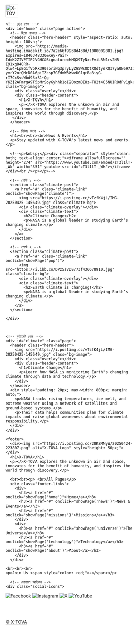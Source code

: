 <head>
  <meta charset="UTF-8" />
  <meta name="viewport" content="width=device-width, initial-scale=1" />
  <title>X-TOVA</title>
  <!--  <link href="https://fonts.googleapis.com/css2?family=Noto+Serif+Bengali&display=swap" rel="stylesheet">-->
  <!-- CSS স্টাইল শুরু -->
  <style>
    /* সাধারণ রিসেট */
    * { margin: 0; padding: 0; box-sizing: border-box; }
    body, html {
      /*font-family: 'Noto Serif Bengali', serif;*/
      background-color: #fff;
      color: #000;
    }

    /* টপবার স্টাইল */
    .topbar {
      display: flex;
      align-items: center;
      padding: 15px;
      position: fixed;
      top: 0;
      left: 0;
      width: 100%;
      z-index: 1100;
      background: #000;
    }

    /* হ্যামবার্গার মেনু */
    .hamburger {
      cursor: pointer;
      width: 30px;
      height: 22px;
      display: flex;
      flex-direction: column;
      justify-content: space-between;
      margin-right: 15px;
    }

    .hamburger span {
      display: block;
      height: 4px;
      background: #fff;
      border-radius: 2px;
      transition: 0.4s;
    }

  

    /* লোগো */
    .logo img { height: 40px;}

    /* সাইডবার */
    .sidebar {
      position: fixed;
      top: 0;
      left: -250px;
      width: 220px;
      height: 100%;
      background-color: #000;
      padding-top: 80px;
      transition: left 0.4s ease;
      z-index: 1000;
    }

    .sidebar.open { left: 0; }

    /* সাইডবারের লিংক */
    .sidebar a {
      display: block;
      padding: 15px 20px;
      color: #ccc;
      text-decoration: none;
    }

    .sidebar a:hover {
      background: #333;
      color: #fff;
    }

    /* হ্যামবার্গার মেনু ওপেন অবস্থায় */
    .hamburger.open span:nth-child(1) { transform: rotate(45deg) translateY(9px); }
    .hamburger.open span:nth-child(2) { opacity: 0; }
    .hamburger.open span:nth-child(3) { transform: rotate(-45deg) translateY(-9px); }

    
  
  /* মূল কন্টেন্ট */
    .content { padding-top: 70px; }

    /* প্রতিটি পেজ */
    .page { display: none; }
    .page.active { display: block; }

    /* হিরো হেডার */
    .hero-header {
      position: relative;
      width: 100%;
     aspect-ratio: 1 / 1;
      overflow: hidden;
      display: flex;
      align-items: center;
      justify-content: center;
      text-align: left;
      color: #fff;
    }

    .bg-image {
      position: absolute;
      top: 0;
      left: 0;
      height: 100%;
      width: 100%;
      object-fit: cover;
      z-index: 1;
    }

    .overlay {
      position: absolute;
      top: 0;
      left: 0;
      height: 100%;
      width: 100%;
      background: rgba(0, 0, 0, 0.4);
      z-index: 2;
    }

    .header-content {
      position: relative;
      z-index: 3;
      max-width: 600px;
      padding: 20px;
    }

    /* হেডার টাইটেল ও সাবটাইটেল */
    .header-content h1 { font-size: 2.5rem; margin-bottom: 1rem; }
    .header-content p { font-size: 1rem; line-height: 1.6; }

    /* ক্লাইমেট পোস্ট */
    .climate-post {
      position: relative;
      width: 90%;
      aspect-ratio: 1.4 / 1;
      overflow: hidden;
      margin: 40px 20px;
      border-radius: 0px;
    }

    .climate-link {
      display: block;
      height: 100%;
      color: white;
      text-decoration: none;
      position: relative;
    }

    .climate-bg {
      width: 100%;
      height: 100%;
      object-fit: cover;
      position: absolute;
      top: 0;
      left: 0;
      z-index: 1;
    }

    .climate-overlay {
      position: absolute;
      top: 0;
      left: 0;
      width: 100%;
      height: 100%;
      background: linear-gradient(to top, rgba(0, 0, 0, 1), rgba(0, 0, 0, 0));
      z-index: 2;
    }

    .climate-text {
      position: relative;
      z-index: 4;
      padding: 40% 20px;
      max-width: 500px;
    }

    .climate-text h2 { font-size: 2rem; margin-bottom: 10px; }
    .climate-text p { font-size: 1rem; line-height: 1.3;}

    /* ফুটার */
    footer {
      background-color: #111111;
      color: #fff;
      padding: 40px 20px;
      text-align: center;
    }

    footer a { color: #ccc; text-decoration: underline; }
    footer a:hover { text-decoration: 0; }

    .footer-links {
      display: flex;
      justify-content: center;
      flex-wrap: wrap;
      gap: 50px;
      margin-top: 30px;
    }

    .social-icons {
      display: flex;
      justify-content: center;
      margin-top: 30px;
    }

    .social-icons a img {
      height: 30px;
      margin: 0 10px;
      filter: invert(1);
    }

    /* ব্যাকড্রপ ওভারলে */
    #overlay {
      display: none;
      position: fixed;
      top: 0;
      left: 0;
      height: 100%;
      width: 100%;
      background: rgba(0, 0, 0, 0.5);
      z-index: 900;
    }
  
  .page * {
  animation: slideUp 0.7s ease-out forwards;
}

/* এনিমেশন ডিফাইন করা */
@keyframes slideUp {
  0% {
    opacity: 1;
    transform: translateY(60px);
  }
  100% {
    opacity: 1;
    transform: translateY(0);
  }
}
  
  </style>
  <!-- CSS স্টাইল শেষ -->
</head>

<body>

  <!-- টপবার -->
  <div class="topbar">
    <!-- হ্যামবার্গার বাটন -->
    <div class="hamburger" id="hamburger">
      <span></span><span></span><span></span>
    </div>
    <!-- লোগো -->
    <div class="logo">
      <img  src="https://i.postimg.cc/28KZMNyW/20250424-223807.png" alt="X-TOVA Logo" >
    </div>
  </div>

  <!-- সাইডবার -->
  <div class="sidebar" id="sidebar">
    <!-- সাইডবারের লিংকসমূহ -->
    <a href="#" onclick="showPage('home')">Home</a>
    <!--<a href="#" onclick="showPage('news')">News & Events</a>-->
    <a href="#" onclick="showPage('missions')">Missions</a>
    <!-- <a href="#" onclick="showPage('solar-system')">Solar System</a>
    <a href="#" onclick="showPage('earth')">Earth</a>-->
     <a href="#" onclick="showPage('universe')">The Universe</a>
    <!--<a href="#" onclick="showPage('technology')">Technology</a>-->
    <a href="#" onclick="showPage('about')">About X-TOVA</a>
   <!-- <a href="#" onclick="showPage('about')">About</a> -->
  </div>

  <!-- ওভারলে ব্যাকড্রপ -->
  <div id="overlay"></div>

  <!-- মূল কন্টেন্ট এরিয়া -->
  <div class="content" id="mainContent">

    
    
    <!-- হোম পেজ -->
    <div id="home" class="page active">
      <!-- হিরো ব্যানার -->
      <header class="hero-header" style="aspect-ratio: auto; height: 100vh;">
        <img src="https://media-hosting.imagekit.io/7a2e66f9938d438d/1000009881.jpg?Expires=1840348330&Key-Pair-Id=K2ZIVPTIP2VGHC&Signature=kMQX9TyNxcFviLRN1rs2N5-I91xg84CRR-Qlw4~LpEG1fVbRk390soriNq3pryLyZG5WsODtXQdtysRQI7ya0N697J2ccYfcwerWAyxMP3epf9ua94oX8R0vEbryU56C~GHw6w3TJKShmdiOu3AynbDf8ambW-yvrY2orQMrD0A6piIZcsp7GEdmW3XwvUG1qrRa3~yG-rI7CxSvsWbd93xS1~Qg-YKZj2AFmrgA9T5pMrSoyGyhhk1oI2OozmDE8z~TH2t4C5NUIR8dPv1gkaUkyB5TJl5sa71LrAVypSXtaAqhgxJHiA52v2zyVbnU6Vww1lICpzU~pOfadiSIyA__" class="bg-image">
        <div class="overlay"></div>
        <div class="header-content">
          <h1>X-TOVA</h1>
          <p></>X-TOVA explores the unknown in air and space, innovates for the benefit of humanity, and inspires the world through discovery.</p>
       </div>
      </header>

      <!-- নিউজ অংশ -->
      <h1><br><br><br>News & Events</h1>
      <p>Stay updated with X-TOVA's latest news and events.</p>

      <!--<p>&nbsp;</p><div class="separator" style="clear: both; text-align: center;"><iframe allowfullscreen="" height="274" src="https://www.youtube.com/embed/zT3l1lT-_Wk" width="351" youtube-src-id="zT3l1lT-_Wk"></iframe></div><br /><p></p>-->
      
      <!-- পোস্ট ১ -->
      <section class="climate-post">
        <a href="#" class="climate-link" onclick="showPage('climate')">
          <img src="https://i.postimg.cc/vTzfK4jL/IMG-20250425-145649.jpg" class="climate-bg">
          <div class="climate-overlay"></div>
          <div class="climate-text">
            <h2>Climate Change</h2>
            <p>NASA is a global leader in studying Earth’s changing climate.</p>
          </div>
        </a>
      </section>

      <!-- পোস্ট ২ -->
      <section class="climate-post">
        <a href="#" class="climate-link" onclick="showPage('pop')">
          <img src="https://i.ibb.co/DPz5sVDS/73f436678910.jpg" class="climate-bg">
          <div class="climate-overlay"></div>
          <div class="climate-text">
            <h2>Earth Climate is changing!</h2>
            <p>NASA is a global leader in studying Earth’s changing climate.</p>
          </div>
        </a>
      </section>
      
    </div>
    
    

    <!-- ক্লাইমেট পেজ -->
    <div id="climate" class="page">
      <header class="hero-header">
        <img src="https://i.postimg.cc/vTzfK4jL/IMG-20250425-145649.jpg" class="bg-image">
        <div class="overlay"></div>
        <div class="header-content">
          <h1>Climate Change</h1>
          <p>Learn how NASA is monitoring Earth's changing climate through data and technology.</p>
        </div>
      </header>
      <div style="padding: 20px; max-width: 800px; margin: auto;">
        <p>NASA tracks rising temperatures, ice melt, and extreme weather using a network of satellites and ground-based systems.</p>
        <p>Their data helps communities plan for climate impacts and raise global awareness about environmental responsibility.</p>
      </div>
    </div>

 
<!-- ফুটার -->
    <footer>
      <div><img src="https://i.postimg.cc/28KZMNyW/20250424-223807.png" alt="X-TOVA Logo" style="height: 50px;"></div>
      <h1>X-TOVA</h1>
      <p></>X-TOVA explores the unknown in air and space, innovates for the benefit of humanity, and inspires the world through discovery.</p>
    
      <br><br><p> <br>All Pages</p>
      <div class="footer-links">
        <div>
          <h3><a href="#" onclick="showPage('home')">Home</a></h3>
          <h3><a href="#" onclick="showPage('news')">News & Events</a></h3>
          <h3><a href="#" onclick="showPage('missions')">Missions</a></h3>
        </div>
        <div>
          <h3><a href="#" onclick="showPage('universe')">The Universe</a></h3>
          <h3><a href="#" onclick="showPage('technology')">Technology</a></h3>
          <h3><a href="#" onclick="showPage('about')">About</a></h3>
        </div>
      </div>

    <br><br><br>
    <p>Join Us <span style="color: red;">➔</span></p>
    
      <!-- সোশ্যাল আইকন -->
    <div class="social-icons">
  <a href="https://facebook.com/@XTOVAofficial" target="_blank"><img src="https://i.ibb.co/0Rn3cY0N/8fedea3b4ab9.png" alt="Facebook"></a>
  <a href="https://instagram.com/xtovaofficial" target="_blank"><img src="https://i.ibb.co/fzDwQZ0F/54a6d7f094cb.png" alt="Instagram"></a>
  <a href="https://x.com/XTOVAofficial" target="_blank"><img src="https://i.ibb.co/1fG6k8Ww/93ada2da4eee.png" alt="X"></a>
  <a href="https://youtube.com/@XTOVAofficial" target="_blank"><img src="https://i.ibb.co/mCrxw2YM/b21e91fe0afb.png" alt="YouTube"></a>
</div>
<br><br><br>
<a href="#">© X-TOVA</a>
</footer>
</div>

  <!-- জাভাস্ক্রিপ্ট শুরু -->
  <script>
    // হ্যামবার্গার ক্লিক করলে সাইডবার খুলবে/বন্ধ হবে
    const hamburger = document.getElementById('hamburger');
    const sidebar = document.getElementById('sidebar');
    const overlay = document.getElementById('overlay');

    hamburger.addEventListener('click', () => {
      sidebar.classList.toggle('open');
      hamburger.classList.toggle('open');
      overlay.style.display = sidebar.classList.contains('open') ? 'block' : 'none';
    });

    overlay.addEventListener('click', () => {
      sidebar.classList.remove('open');
      hamburger.classList.remove('open');
      overlay.style.display = 'none';
    });

    // পেজ দেখানোর ফাংশন
    function showPage(pageId) {
      document.querySelectorAll('.page').forEach(page => page.classList.remove('active'));
      document.getElementById(pageId).classList.add('active');
      sidebar.classList.remove('open');
      hamburger.classList.remove('open');
      overlay.style.display = 'none';
    }
  </script>
  <!-- জাভাস্ক্রিপ্ট শেষ -->
</body>